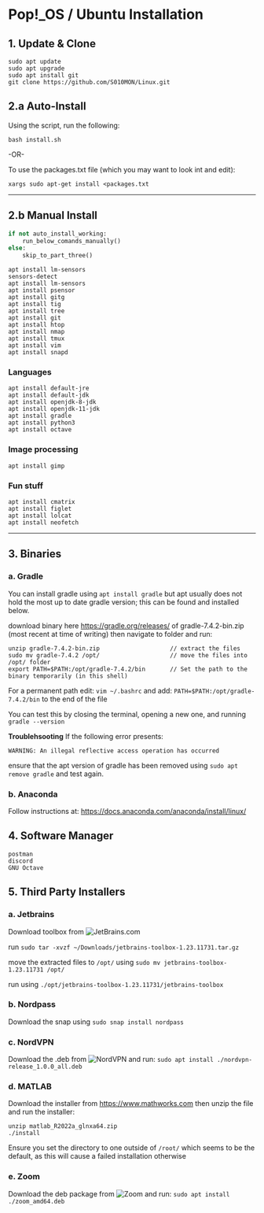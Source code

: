 # Pop!\_OS / Ubuntu Installation
 
## 1. Update & Clone  
    sudo apt update
    sudo apt upgrade
    sudo apt install git
    git clone https://github.com/S010MON/Linux.git
   
## 2.a Auto-Install
Using the script, run the following:

    bash install.sh
 
-OR- 

To use the packages.txt file (which you may want to look int and edit):

    xargs sudo apt-get install <packages.txt

-----------------------------------------
    
## 2.b Manual Install
```python
if not auto_install_working: 
    run_below_comands_manually()
else:
    skip_to_part_three()
```
    apt install lm-sensors
    sensors-detect
    apt install lm-sensors
    apt install psensor
    apt install gitg
    apt install tig
    apt install tree
    apt install git
    apt install htop
    apt install nmap
    apt install tmux
    apt install vim
    apt install snapd

### Languages
    apt install default-jre
    apt install default-jdk
    apt install openjdk-8-jdk
    apt install openjdk-11-jdk
    apt install gradle
    apt install python3
    apt install octave

 ### Image processing
    apt install gimp

 ### Fun stuff
    apt install cmatrix
    apt install figlet
    apt install lolcat
    apt install neofetch

-----------------------------------------

## 3. Binaries

   ### a. Gradle
   You can install gradle using `apt install gradle` but apt usually does not hold the most up to date gradle version; this can be found and installed below. 
   
   download binary here https://gradle.org/releases/ of gradle-7.4.2-bin.zip (most recent at time of writing) then navigate to folder and run:
   
```
unzip gradle-7.4.2-bin.zip                    // extract the files
sudo mv gradle-7.4.2 /opt/                    // move the files into /opt/ folder
export PATH=$PATH:/opt/gradle-7.4.2/bin       // Set the path to the binary temporarily (in this shell)
```
For a permanent path edit: `vim ~/.bashrc`
and add: `PATH=$PATH:/opt/gradle-7.4.2/bin` to the end of the file

You can test this by closing the terminal, opening a new one, and running `gradle --version`

**Troublehsooting** If the following error presents:
```
WARNING: An illegal reflective access operation has occurred
```
ensure that the apt version of gradle has been removed using `sudo apt remove gradle` and test again. 

   ### b. Anaconda
   Follow instructions at: https://docs.anaconda.com/anaconda/install/linux/
      
## 4.   Software Manager
  
    postman
    discord
    GNU Octave
    
## 5. Third Party Installers

   ### a. Jetbrains
 
   Download toolbox from ![JetBrains.com](https://www.jetbrains.com/toolbox-app/)
   
   run `sudo tar -xvzf ~/Downloads/jetbrains-toolbox-1.23.11731.tar.gz`
  
   move the extracted files to `/opt/` using `sudo mv jetbrains-toolbox-1.23.11731 /opt/`
   
   run using `./opt/jetbrains-toolbox-1.23.11731/jetbrains-toolbox`
  
   ### b. Nordpass
   
   Download the snap using `sudo snap install nordpass`
   
   ### c. NordVPN
   
   Download the .deb from ![NordVPN](https://nordvpn.com/nl/download/) and run: `sudo apt install ./nordvpn-release_1.0.0_all.deb`
  
   ### d. MATLAB
   
   Download the installer from https://www.mathworks.com then unzip the file and run the installer:
   ```
   unzip matlab_R2022a_glnxa64.zip
   ./install
   ```
   Ensure you set the directory to one outside of `/root/` which seems to be the default, as this will cause a failed installation otherwise
  
   ### e. Zoom
   Download the deb package from ![Zoom](https://zoom.us/download?os=linux) and run: `sudo apt install ./zoom_amd64.deb`
    
    

    
